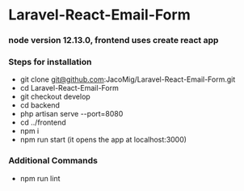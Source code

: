 # Laravel-React-Email-Form
### node version 12.13.0, frontend uses create react app
### Steps for installation
* git clone git@github.com:JacoMig/Laravel-React-Email-Form.git
* cd Laravel-React-Email-Form
* git checkout develop
* cd backend
* php artisan serve --port=8080
* cd ../frontend
* npm i
* npm run start (it opens the app at localhost:3000)

### Additional Commands
* npm run lint
